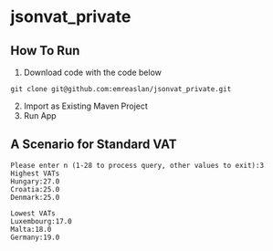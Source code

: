 # jsonvat_private
## How To Run
1. Download code with the code below
```
git clone git@github.com:emreaslan/jsonvat_private.git
```
2. Import as Existing Maven Project
3. Run App

## A Scenario for Standard VAT
```
Please enter n (1-28 to process query, other values to exit):3
Highest VATs
Hungary:27.0
Croatia:25.0
Denmark:25.0

Lowest VATs
Luxembourg:17.0
Malta:18.0
Germany:19.0
```
